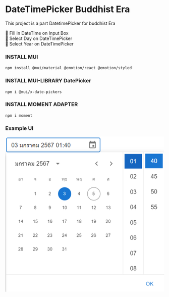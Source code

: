 # DateTimePicker Buddhist Era
This project is a part DatetimePicker for buddhist Era

:triangular_flag_on_post: Fill in DateTime on Input Box <br>
:triangular_flag_on_post: Select Day on DateTimePicker <br>
:triangular_flag_on_post: Select Year on DateTimePicker <br>

### INSTALL MUI
 ```
 npm install @mui/material @emotion/react @emotion/styled
 ```

### INSTALL MUI-LIBRARY DatePicker
 ```
 npm i @mui/x-date-pickers
 ```

### INSTALL MOMENT ADAPTER
 ```
 npm i moment
 ```

### Example UI
![](./Image/Ex.png)